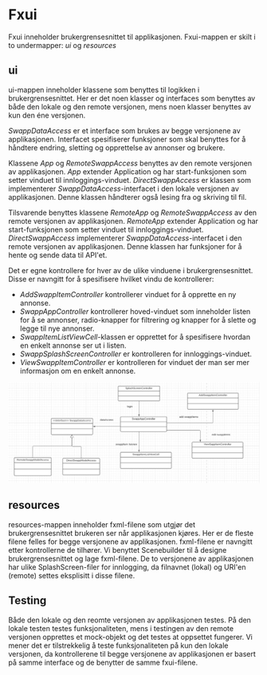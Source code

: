 # Fxui

Fxui inneholder brukergrensesnittet til applikasjonen. Fxui-mappen er skilt i to undermapper: *ui* og *resources*


## ui

ui-mappen inneholder klassene som benyttes til logikken i brukergrensesnittet. Her er det noen klasser og interfaces som benyttes av både den lokale og den remote versjonen, mens noen klasser benyttes av kun den éne versjonen.


*SwappDataAccess* er et interface som brukes av begge versjonene av applikasjonen. Interfacet spesifiserer funksjoner som skal benyttes for å håndtere endring, sletting og opprettelse av annonser og brukere. 

Klassene *App* og *RemoteSwappAccess* benyttes av den remote versjonen av applikasjonen. *App* extender Application og har start-funksjonen som setter vinduet til innloggings-vinduet. *DirectSwappAccess* er klassen som implementerer *SwappDataAccess*-interfacet i den lokale versjonen av applikasjonen. Denne klassen håndterer også lesing fra og skriving til fil.

Tilsvarende benyttes klassene *RemoteApp* og *RemoteSwappAccess* av den remote versjonen av applikasjonen. *RemoteApp* extender Application og har start-funksjonen som setter vinduet til innloggings-vinduet. *DirectSwappAccess* implementerer *SwappDataAccess*-interfacet i den remote versjonen av applikasjonen. Denne klassen har funksjoner for å hente og sende data til API'et. 

Det er egne kontrollere for hver av de ulike vinduene i brukergrensesnittet. Disse er navngitt for å spesifisere hvilket vindu de kontrollerer: 

* *AddSwappItemController* kontrollerer vinduet for å opprette en ny annonse. 
* *SwappAppController* kontrollerer hoved-vinduet som inneholder listen for å se annonser, radio-knapper for filtrering og knapper for å slette og legge til nye annonser. 
* *SwappItemListViewCell*-klassen er opprettet for å spesifisere hvordan en enkelt annonse ser ut i listen. 
* *SwappSplashScreenController* er kontrolleren for innloggings-vinduet. 
* *ViewSwappItemController* er kontrolleren for vinduet der man ser mer informasjon om en enkelt annonse.

![](../../images/uiclassdiagram.png)

## resources

resources-mappen inneholder fxml-filene som utgjør det brukergrensesnittet brukeren ser når applikasjonen kjøres. Her er de fleste filene felles for begge versjonene av applikasjonen. fxml-filene er navngitt etter kontrollerne de tilhører. Vi benyttet Scenebuilder til å designe brukergrensesnittet og lage fxml-filene. De to versjonene av applikasjonen har ulike SplashScreen-filer for innlogging, da filnavnet (lokal) og URI'en (remote) settes eksplisitt i disse filene.

## Testing

Både den lokale og den reomte versjonen av applikasjonen testes. På den lokale testen testes funksjonaliteten, mens i testingen av den remote versjonen opprettes et mock-objekt og det testes at oppsettet fungerer. Vi mener det er tilstrekkelig å teste funksjonaliteten på kun den lokale versjonen, da kontrollerene til begge versjonene av applikasjonen er basert på samme interface og de benytter de samme fxui-filene.


